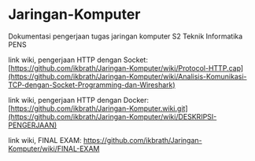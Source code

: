 # Jaringan-Komputer
Dokumentasi pengerjaan tugas jaringan komputer S2 Teknik Informatika PENS

link wiki, pengerjaan HTTP dengan Socket: [https://github.com/ikbrath/Jaringan-Komputer/wiki/Protocol-HTTP.cap](https://github.com/ikbrath/Jaringan-Komputer/wiki/Analisis-Komunikasi-TCP-dengan-Socket-Programming-dan-Wireshark) 

link wiki, pengerjaan HTTP dengan Docker: [https://github.com/ikbrath/Jaringan-Komputer.wiki.git](https://github.com/ikbrath/Jaringan-Komputer/wiki/DESKRIPSI-PENGERJAAN)

link wiki, FINAL EXAM: https://github.com/ikbrath/Jaringan-Komputer/wiki/FINAL-EXAM

